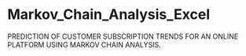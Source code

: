 # Markov_Chain_Analysis_Excel
PREDICTION OF CUSTOMER SUBSCRIPTION TRENDS FOR AN ONLINE PLATFORM USING MARKOV CHAIN ANALYSIS.

